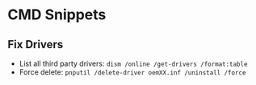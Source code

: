 # CMD Snippets

## Fix Drivers
- List all third party drivers: `dism /online /get-drivers /format:table`
- Force delete: `pnputil /delete-driver oemXX.inf /uninstall /force`
